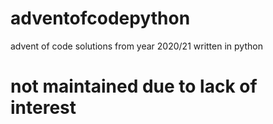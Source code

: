 # adventofcodepython
advent of code solutions from year 2020/21 written in python


# not maintained due to lack of interest
